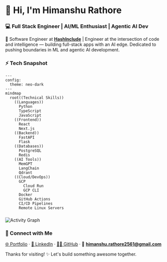 # 👋 Hi, I'm Himanshu Rathore  
### 💻 Full Stack Engineer | AI/ML Enthusiast | Agentic AI Dev  

🚀 Software Engineer at **[HashInclude](https://www.hashinclude.in/)** | Engineer at the intersection of code and intelligence — building full-stack apps with an AI edge.
Dedicated to pushing boundaries in ML and agentic AI development.


### ⚡ Tech Snapshot

```mermaid
---
config:
  theme: neo-dark
---
mindmap
  root((Technical Skills))
    ((Languages))
      Python
      TypeScript
      JavaScript
    ((Frontend))
      React
      Next.js
    ((Backend))
      FastAPI
      Flask
    ((Databases))
      PostgreSQL
      Redis
    ((AI Tools))
      MemGPT
      LangChain
      Qdrant
    ((Cloud/DevOps))
      GCP
        Cloud Run
        GCP CLI
      Docker
      GitHub Actions
      CI/CD Pipelines
      Remote Linux Servers
```


### 

![Activity Graph](https://github-readme-activity-graph.vercel.app/graph?username=himanshu2561&theme=high-contrast&area=true&point=fff&bg_color=0d1117&hide_border=true&custom_title=Activity%20Graph&days=45)


### 🤝 Connect with Me  
[🌐 Portfolio](https://himanshu2561.netlify.app/) · [💼 LinkedIn](https://linkedin.com/in/rathore25himanshu) · [🧑‍💻 GitHub](https://github.com/himanshu2561) · 📧 **himanshu.rathore2561@gmail.com**

Thanks for visiting! ✨ Let's build something awesome together.
